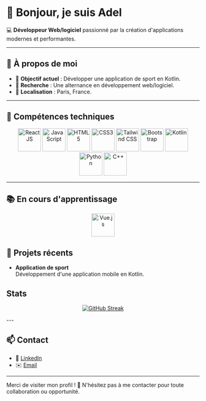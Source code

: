 # 👋 Bonjour, je suis Adel 

💻 **Développeur Web/logiciel** passionné par la création d'applications modernes et performantes.  

---


## 🌟 À propos de moi  
- 🎯 **Objectif actuel** : Développer une application de sport en Kotlin.  
- 🚀 **Recherche** : Une alternance en développement web/logiciel.  
- 📍 **Localisation** : Paris, France.  

---

## 🔧 Compétences techniques  
 
<p align="center">
  <img src="https://upload.wikimedia.org/wikipedia/commons/a/a7/React-icon.svg" alt="ReactJS" width="60" height="60">
  <img src="https://upload.wikimedia.org/wikipedia/commons/6/6a/JavaScript-logo.png" alt="JavaScript" width="60" height="60">
  <img src="https://upload.wikimedia.org/wikipedia/commons/6/61/HTML5_logo_and_wordmark.svg" alt="HTML5" width="60" height="60">
  <img src="https://upload.wikimedia.org/wikipedia/commons/d/d5/CSS3_logo_and_wordmark.svg" alt="CSS3" width="60" height="60">
  <img src="https://upload.wikimedia.org/wikipedia/commons/d/d5/Tailwind_CSS_Logo.svg" alt="Tailwind CSS" width="60" height="60">
  <img src="https://upload.wikimedia.org/wikipedia/commons/b/b2/Bootstrap_logo.svg" alt="Bootstrap" width="60" height="60">
  <img src="https://upload.wikimedia.org/wikipedia/commons/7/74/Kotlin_Icon.png" alt="Kotlin" width="60" height="60">
  <img src="https://upload.wikimedia.org/wikipedia/commons/c/c3/Python-logo-notext.svg" alt="Python" width="60" height="60">
  <img src="https://upload.wikimedia.org/wikipedia/commons/1/18/C_Programming_Language.svg" alt="C++" width="60" height="60">
</p>

---

## 📚 En cours d'apprentissage  
<p align="center">
  <img src="https://upload.wikimedia.org/wikipedia/commons/9/95/Vue.js_Logo_2.svg" alt="Vue.js" width="60" height="60">
</p>

## 🌱 Projets récents  

- **Application de sport**  
  Développement d'une application mobile en Kotlin.  

## Stats

<p align="center">
  <a href="https://git.io/streak-stats">
    <img src="https://streak-stats.demolab.com?user=Adel113&theme=halloween&hide_border=true&border_radius=4.7&locale=fr&mode=weekly" alt="GitHub Streak" />
  </a>
</p>
---

## 📫 Contact  

- 💼 [LinkedIn](https://www.linkedin.com/in/adel-sidi-ahmed/) 
- ✉️ [Email](mailto:adelsidiahmed2020@gmail.com)  

---

Merci de visiter mon profil ! 🚀 N'hésitez pas à me contacter pour toute collaboration ou opportunité.
